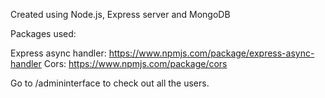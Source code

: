 Created using Node.js, Express server and MongoDB

Packages used:

Express async handler: https://www.npmjs.com/package/express-async-handler
Cors: https://www.npmjs.com/package/cors


Go to /admininterface to check out all the users.
